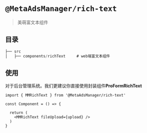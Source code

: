 # `@MetaAdsManager/rich-text`

> 美萌富文本组件

## 目录

```js
├── src                   
│   ├── components/richText     # web端富文本组件

```

## 使用

对于后台管理系统。我们更建议你直接使用封装组件**ProFormRichText**

```tsx
import { MMRichText } from '@MetaAdsManager/rich-text'

const Component = () => {

  return (
    <MMRichText fileUpload={upload} />
  )
}
```

